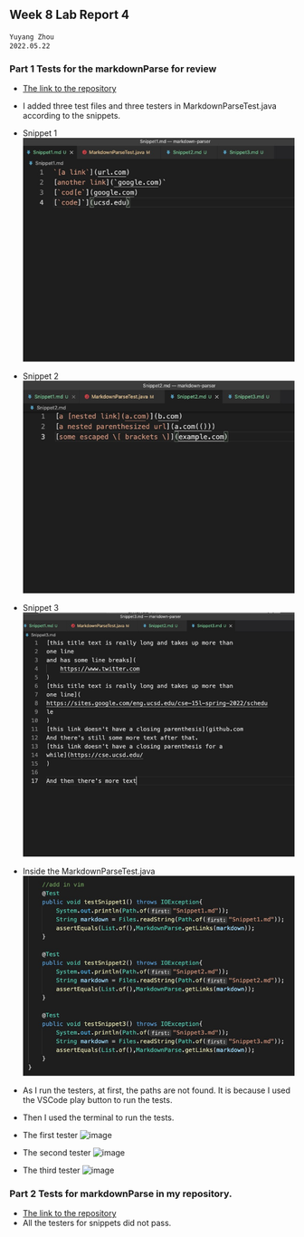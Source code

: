 ## Week 8 Lab Report 4
    Yuyang Zhou
    2022.05.22


### Part 1 Tests for the markdownParse for review
* [The link to the repository](https://github.com/jina-leemon/markdown-parser.git)

* I added three test files and three testers in MarkdownParseTest.java according to the snippets.
* Snippet 1
![image](snippet1.jpeg)
* Snippet 2
![image](snippet2.jpeg)
* Snippet 3
![image](snippet3.jpeg)
* Inside the MarkdownParseTest.java
![image](add_snippet_tests.jpeg)

* As I run the testers, at first, the paths are not found. It is because I used the VSCode play button to run the tests.
* Then I used the terminal to run the tests.
* The first tester
![image]()
* The second tester
![image]()
* The third tester
![image]()

### Part 2 Tests for markdownParse in my repository.
* [The link to the repository](https://github.com/yuz120/markdown-parser.git)
* All the testers for snippets did not pass.


